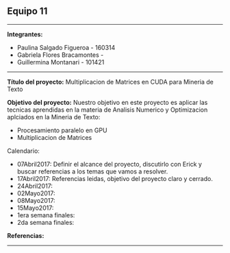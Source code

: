 ## Equipo 11


---

**Integrantes:**
  
  - Paulina Salgado Figueroa - 160314
  - Gabriela Flores Bracamontes -
  - Guillermina Montanari - 101421

---

**Título del proyecto:** Multiplicacion de Matrices en CUDA para Mineria de Texto

**Objetivo del proyecto:** Nuestro objetivo en este proyecto es aplicar las tecnicas aprendidas en la materia de Analisis Numerico y Optimizacion aplciados en la Mineria de Texto:
  - Procesamiento paralelo en GPU
  - Multiplicacion de Matrices

Calendario:
- 07Abril2017: Definir el alcance del proyecto, discutirlo con Erick y buscar referencias a los temas que vamos a resolver.
- 17Abril2017: Referencias leidas, objetivo del proyecto claro y cerrado.
- 24Abril2017:
- 02Mayo2017:
- 08Mayo2017:
- 15Mayo2017:
- 1era semana finales:
- 2da semana finales:


**Referencias:**


---